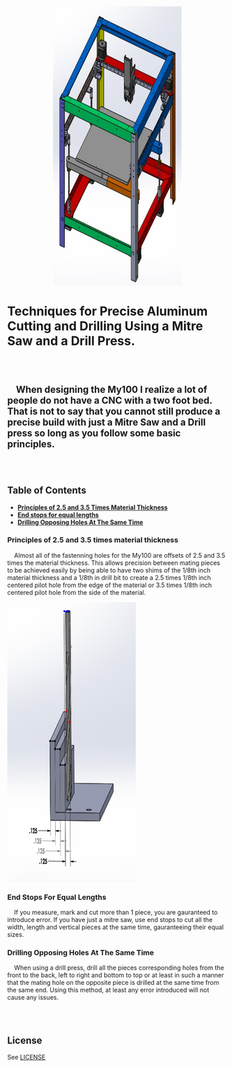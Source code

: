 <p align="center">
<img src="../Screenshots/My100Assembly.png" width="295" height="640">
</p>


# Techniques for Precise Aluminum Cutting and Drilling Using a Mitre Saw and a Drill Press.

<BR><BR>
## &nbsp;&nbsp;&nbsp; When designing the My100 I realize a lot of people do not have a CNC with a two foot bed. That is not to say that you cannot still produce a precise build with just a Mitre Saw and a Drill press so long as you follow some basic principles.


<BR><BR>
## Table of Contents
* [**Principles of 2.5 and 3.5 Times Material Thickness**](#principles-of-25-and-35-times-material-thickness)
* [**End stops for equal lengths**](#end-stops-for-equal-lengths)
* [**Drilling Opposing Holes At The Same Time**](#drilling-opposing-holes-at-the-same-time)


### Principles of 2.5 and 3.5 times material thickness
&nbsp;&nbsp;&nbsp; Almost all of the fastenning holes for the My100 are offsets of 2.5 and 3.5 times the material thickness. This allows precision between mating pieces to be achieved easily by being able to have two shims of the 1/8th inch material thickness and a 1/8th in drill bit to create a 2.5 times 1/8th inch centered pilot hole from the edge of the material or 3.5 times 1/8th inch centered pilot hole from the side of the material.


<img src="images/ThicknessTequnique.png" width="295" height="640">


### End Stops For Equal Lengths
&nbsp;&nbsp;&nbsp; If you measure, mark and cut more than 1 piece, you are gauranteed to introduce error. If you have just a mitre saw, use end stops to cut all the width, length and vertical pieces at the same time, gauranteeing their equal sizes.

### Drilling Opposing Holes At The Same Time
&nbsp;&nbsp;&nbsp; When using a drill press, drill all the pieces corresponding holes from the front to the back, left to right and bottom to top or at least in such a manner that the mating hole on the opposite piece is drilled at the same time from the same end. Using this method, at least any error introduced will not cause any issues.

<BR><BR>
## License
See [LICENSE](../LICENSE)
